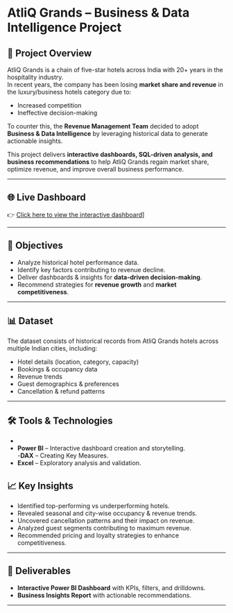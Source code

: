 # AtliQ Grands – Business & Data Intelligence Project

## 📌 Project Overview
AtliQ Grands is a chain of five-star hotels across India with 20+ years in the hospitality industry.  
In recent years, the company has been losing **market share and revenue** in the luxury/business hotels category due to:
- Increased competition  
- Ineffective decision-making  

To counter this, the **Revenue Management Team** decided to adopt **Business & Data Intelligence** by leveraging historical data to generate actionable insights.  

This project delivers **interactive dashboards, SQL-driven analysis, and business recommendations** to help AtliQ Grands regain market share, optimize revenue, and improve overall business performance.  

---

## 🌐 Live Dashboard
👉 [Click here to view the interactive dashboard](https://img.shields.io/badge/PowerBI-Dashboard-blue?style=for-the-badge&logo=powerbi)]  
  


---

## 🎯 Objectives
- Analyze historical hotel performance data.  
- Identify key factors contributing to revenue decline.  
- Deliver dashboards & insights for **data-driven decision-making**.  
- Recommend strategies for **revenue growth** and **market competitiveness**.  

---

## 📊 Dataset
The dataset consists of historical records from AtliQ Grands hotels across multiple Indian cities, including:  
- Hotel details (location, category, capacity)  
- Bookings & occupancy data  
- Revenue trends  
- Guest demographics & preferences  
- Cancellation & refund patterns  

---

## 🛠️ Tools & Technologies
-   
- **Power BI** – Interactive dashboard creation and storytelling.  
-**DAX** – Creating Key Measures.
- **Excel** – Exploratory analysis and validation.  


## 📈 Key Insights
- Identified top-performing vs underperforming hotels.  
- Revealed seasonal and city-wise occupancy & revenue trends.  
- Uncovered cancellation patterns and their impact on revenue.  
- Analyzed guest segments contributing to maximum revenue.  
- Recommended pricing and loyalty strategies to enhance competitiveness.  

---

## 📌 Deliverables
- **Interactive Power BI Dashboard** with KPIs, filters, and drilldowns.  
- **Business Insights Report** with actionable recommendations.  

  
---

